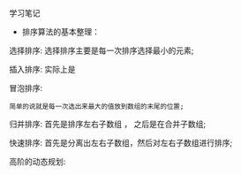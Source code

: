<!--
 * @Author: your name
 * @Date: 2021-02-01 23:17:41
 * @LastEditTime: 2021-04-04 22:54:13
 * @LastEditors: Please set LastEditors
 * @Description: In User Settings Edipai'xu
 * @FilePath: \algorithm024\Week_09\README.md
-->
学习笔记



- 排序算法的基本整理：

选择排序: 
    选择排序主要是每一次排序选择最小的元素;

插入排序:
    实际上是
    
冒泡排序:

    简单的说就是每一次选出来最大的值放到数组的末尾的位置;

归并排序:
    首先是排序左右子数组 ， 之后是在合并子数组;

快速排序:
    首先是分离出左右子数组，然后对左右子数组进行排序;


高阶的动态规划:
    

